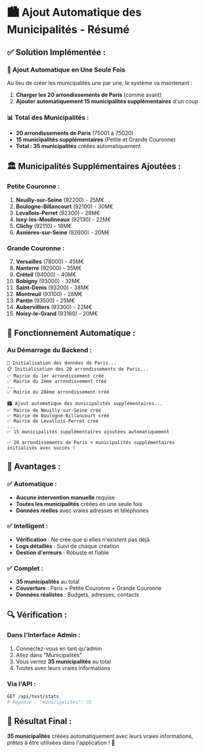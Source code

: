 # 🏙️ Ajout Automatique des Municipalités - Résumé

## ✅ **Solution Implémentée :**

### **🎯 Ajout Automatique en Une Seule Fois**
Au lieu de créer les municipalités une par une, le système va maintenant :

1. **Charger les 20 arrondissements de Paris** (comme avant)
2. **Ajouter automatiquement 15 municipalités supplémentaires** d'un coup

### **📊 Total des Municipalités :**
- **20 arrondissements de Paris** (75001 à 75020)
- **15 municipalités supplémentaires** (Petite et Grande Couronne)
- **Total : 35 municipalités** créées automatiquement

## 🏛️ **Municipalités Supplémentaires Ajoutées :**

### **Petite Couronne :**
1. **Neuilly-sur-Seine** (92200) - 25M€
2. **Boulogne-Billancourt** (92100) - 30M€
3. **Levallois-Perret** (92300) - 28M€
4. **Issy-les-Moulineaux** (92130) - 22M€
5. **Clichy** (92110) - 18M€
6. **Asnières-sur-Seine** (92600) - 20M€

### **Grande Couronne :**
7. **Versailles** (78000) - 45M€
8. **Nanterre** (92000) - 35M€
9. **Créteil** (94000) - 40M€
10. **Bobigny** (93000) - 32M€
11. **Saint-Denis** (93200) - 38M€
12. **Montreuil** (93100) - 28M€
13. **Pantin** (93500) - 25M€
14. **Aubervilliers** (93300) - 22M€
15. **Noisy-le-Grand** (93160) - 20M€

## 🚀 **Fonctionnement Automatique :**

### **Au Démarrage du Backend :**
```
🚀 Initialisation des données de Paris...
📋 Initialisation des 20 arrondissements de Paris...
✅ Mairie du 1er arrondissement créé
✅ Mairie du 2ème arrondissement créé
...
✅ Mairie du 20ème arrondissement créé

🏙️ Ajout automatique des municipalités supplémentaires...
✅ Mairie de Neuilly-sur-Seine créé
✅ Mairie de Boulogne-Billancourt créé
✅ Mairie de Levallois-Perret créé
...
✅ 15 municipalités supplémentaires ajoutées automatiquement

✅ 20 arrondissements de Paris + municipalités supplémentaires initialisés avec succès !
```

## 🎯 **Avantages :**

### **✅ Automatique :**
- **Aucune intervention manuelle** requise
- **Toutes les municipalités** créées en une seule fois
- **Données réelles** avec vraies adresses et téléphones

### **✅ Intelligent :**
- **Vérification** : Ne crée que si elles n'existent pas déjà
- **Logs détaillés** : Suivi de chaque création
- **Gestion d'erreurs** : Robuste et fiable

### **✅ Complet :**
- **35 municipalités** au total
- **Couverture** : Paris + Petite Couronne + Grande Couronne
- **Données réalistes** : Budgets, adresses, contacts

## 🔍 **Vérification :**

### **Dans l'Interface Admin :**
1. Connectez-vous en tant qu'admin
2. Allez dans "Municipalités"
3. Vous verrez **35 municipalités** au total
4. Toutes avec leurs vraies informations

### **Via l'API :**
```bash
GET /api/test/stats
# Réponse : "municipalites": 35
```

## 🎉 **Résultat Final :**

**35 municipalités** créées automatiquement avec leurs vraies informations, prêtes à être utilisées dans l'application ! 🚀


